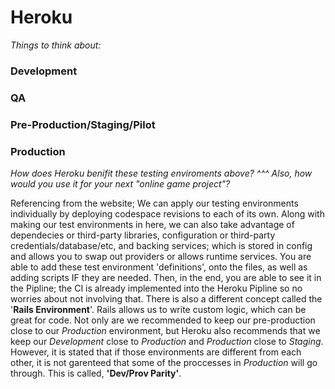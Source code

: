 <h1> Heroku </h1>

  *Things to think about:*
  
  <h3> Development </h3>

  <h3> QA </h3>

  <h3> Pre-Production/Staging/Pilot </h3>

  <h3> Production </h3>
    
  *How does Heroku benifit these testing enviroments above? ^^^ Also, how would you use it for your next "online game project"?*
  
  <p1>Referencing from the website; We can apply our testing environments individually by deploying codespace revisions to each of its own. Along with making our test environments in here, we can also take advantage of dependecies or third-party libraries, configuration or third-party credentials/database/etc, and backing services; which is stored in config and allows you to swap out providers or allows runtime services. You are able to add these test environment 'definitions', onto the files, as well as adding scripts IF they are needed. Then, in the end, you are able to see it in the Pipline; the CI is already implemented into the Heroku Pipline so no worries about not involving that. There is also a different concept called the '**Rails Environment**'. Rails allows us to write custom logic, which can be great for code. Not only are we recommended to keep our pre-production close to our *Production* environment, but Heroku also recommends that we keep our *Development* close to *Production* and *Production* close to *Staging*. However, it is stated that if those environments are different from each other, it is not garenteed that some of the proccesses in *Production* will go through. This is called, **'Dev/Prov Parity'**. </p1>
